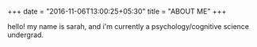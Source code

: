 +++
date = "2016-11-06T13:00:25+05:30"
title = "ABOUT ME"
+++

hello! my name is sarah, and i'm currently a psychology/cognitive science undergrad.
